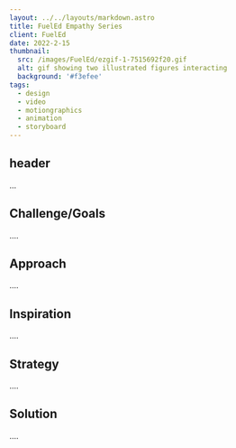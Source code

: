 ```yaml
---
layout: ../../layouts/markdown.astro
title: FuelEd Empathy Series
client: FuelEd
date: 2022-2-15
thumbnail: 
  src: /images/FuelEd/ezgif-1-7515692f20.gif
  alt: gif showing two illustrated figures interacting
  background: '#f3efee'
tags:
  - design
  - video
  - motiongraphics
  - animation
  - storyboard
---
```


## header

...

## Challenge/Goals

.... 

## Approach

....

## Inspiration 

....

## Strategy 

....

## Solution

.... 